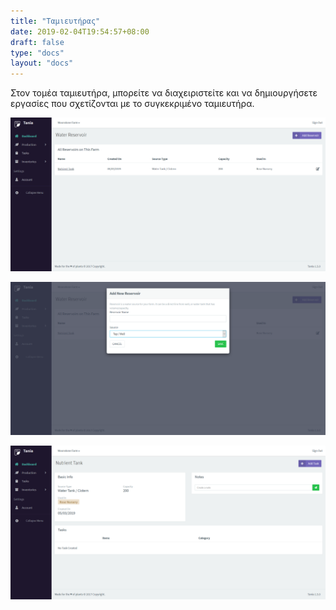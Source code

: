 ```yaml
---
title: "Ταμιευτήρας"
date: 2019-02-04T19:54:57+08:00
draft: false
type: "docs"
layout: "docs"
---
```


Στον τομέα ταμιευτήρα, μπορείτε να διαχειριστείτε και να δημιουργήσετε εργασίες που σχετίζονται με το συγκεκριμένο ταμιευτήρα.

![Reservoir 1](/docs/reservoir_1.PNG)

![Reservoir 2](/docs/reservoir_2.PNG)

![Reservoir 3](/docs/reservoir_3.PNG)
